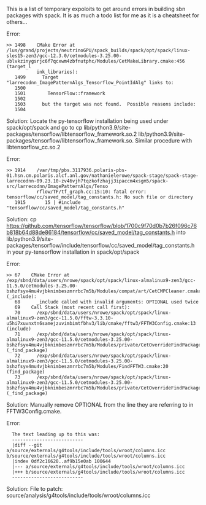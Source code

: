 This is a list of temporary expoloits to get around errors in building sbn packages with spack. It is as much a todo list for me as it is a cheatsheet for others...

Error: 

    >> 1498    CMake Error at /lus/grand/projects/neutrinoGPU/spack_builds/spack/opt/spack/linux-sles15-zen3/gcc-12.3.0/cetmodules-3.25.00-ublvkzinygsrjc6f7qcxwm4zbfnutphc/Modules/CetMakeLibrary.cmake:456 (target_l 
               ink_libraries):                                                                                                                                                                                         
       1499      Target "larrecodnn_ImagePatternAlgs_Tensorflow_PointIdAlg" links to:                                                                                                                                  
       1500                                                                                                                                                                                                            
       1501        TensorFlow::framework                                                                                                                                                                               
       1502                                                                                                                                                                                                            
       1503      but the target was not found.  Possible reasons include:                                                                                                                                              
       1504                                                                                                                                                                                                                                                                                                                                                                                                                     

Solution:
Locate the py-tensorflow installation being used under spack/opt/spack and go to cp lib/python3.9/site-packages/tensorflow/libtensorflow_framework.so.2 lib/python3.9/site-packages/tensorflow/libtensorflow_framework.so. Similar procedure with libtensorflow_cc.so.2

Error:

    >> 1914    /var/tmp/pbs.3117936.polaris-pbs-01.hsn.cm.polaris.alcf.anl.gov/nathanielerowe/spack-stage/spack-stage-larrecodnn-09.23.10-zv46vjh7tqzkofzhajj3ipaccm4xsgm5/spack-src/larrecodnn/ImagePatternAlgs/Tenso 
               rflow/TF/tf_graph.cc:15:10: fatal error: tensorflow/cc/saved_model/tag_constants.h: No such file or directory                                                                                           
       1915       15 | #include "tensorflow/cc/saved_model/tag_constants.h"

Solution:
cp https://github.com/tensorflow/tensorflow/blob/1700c9f70d0b7b26f096c76b818b64d88de86184/tensorflow/cc/saved_model/tag_constants.h into lib/python3.9/site-packages/tensorflow/include/tensorflow/cc/saved_model/tag_constants.h in your py-tensorflow installation in spack/opt/spack

Error:

    >> 67    CMake Error at /exp/sbnd/data/users/nrowe/spack/opt/spack/linux-almalinux9-zen3/gcc-11.5.0/cetmodules-3.25.00-bshzfsyx4mu4vjbknimbeszmrrbc7m5b/Modules/compat/art/CetCMPCleaner.cmake:68 (_include):
       68      _include called with invalid arguments: OPTIONAL used twice
       69    Call Stack (most recent call first):
       70      /exp/sbnd/data/users/nrowe/spack/opt/spack/linux-almalinux9-zen3/gcc-11.5.0/fftw-3.3.10-u5hi7xuvnxtn6samejzuvimbimtfbhv3/lib/cmake/fftw3/FFTW3Config.cmake:13 (include)
       71      /exp/sbnd/data/users/nrowe/spack/opt/spack/linux-almalinux9-zen3/gcc-11.5.0/cetmodules-3.25.00-bshzfsyx4mu4vjbknimbeszmrrbc7m5b/Modules/private/CetOverrideFindPackage.cmake:177 (_find_package)
       72      /exp/sbnd/data/users/nrowe/spack/opt/spack/linux-almalinux9-zen3/gcc-11.5.0/cetmodules-3.25.00-bshzfsyx4mu4vjbknimbeszmrrbc7m5b/Modules/FindFFTW3.cmake:20 (find_package)
       73      /exp/sbnd/data/users/nrowe/spack/opt/spack/linux-almalinux9-zen3/gcc-11.5.0/cetmodules-3.25.00-bshzfsyx4mu4vjbknimbeszmrrbc7m5b/Modules/private/CetOverrideFindPackage.cmake:177 (_find_package)

Solution:
Manually remove OPTIONAL from the line they are referring to in FFTW3Config.cmake.

Error:

      The text leading up to this was:
      --------------------------
      |diff --git a/source/externals/g4tools/include/tools/wroot/columns.icc b/source/externals/g4tools/include/tools/wroot/columns.icc
      |index 0df2c16620..af9b15e0ab 100644
      |--- a/source/externals/g4tools/include/tools/wroot/columns.icc
      |+++ b/source/externals/g4tools/include/tools/wroot/columns.icc
      --------------------------

Solution:
File to patch: source/analysis/g4tools/include/tools/wroot/columns.icc
